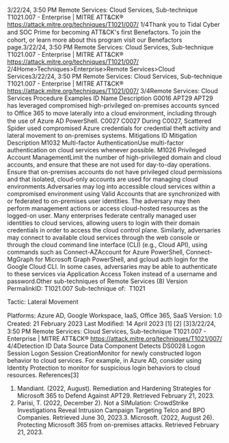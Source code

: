 3/22/24, 3:50 PM Remote Services: Cloud Services, Sub-technique T1021.007 - Enterprise | MITRE ATT&CK®
https://attack.mitre.org/techniques/T1021/007/ 1/4Thank you to Tidal Cyber and SOC Prime for becoming ATT&CK's ﬁrst Benefactors. To join the cohort, or learn more about this program visit our
Benefactors page.3/22/24, 3:50 PM Remote Services: Cloud Services, Sub-technique T1021.007 - Enterprise | MITRE ATT&CK®
https://attack.mitre.org/techniques/T1021/007/ 2/4Home>Techniques>Enterprise>Remote Services>Cloud Services3/22/24, 3:50 PM Remote Services: Cloud Services, Sub-technique T1021.007 - Enterprise | MITRE ATT&CK®
https://attack.mitre.org/techniques/T1021/007/ 3/4Remote Services: Cloud Services
Procedure Examples
ID Name Description
G0016 APT29 APT29 has leveraged compromised high-privileged on-premises accounts synced to Oﬃce 365 to move laterally into
a cloud environment, including through the use of Azure AD PowerShell.
C0027 C0027 During C0027, Scattered Spider used compromised Azure credentials for credential theft activity and lateral
movement to on-premises systems.
Mitigations
ID Mitigation Description
M1032 Multi-factor
AuthenticationUse multi-factor authentication on cloud services whenever possible.
M1026 Privileged Account
ManagementLimit the number of high-privileged domain and cloud accounts, and ensure that these are not used
for day-to-day operations. Ensure that on-premises accounts do not have privileged cloud permissions
and that isolated, cloud-only accounts are used for managing cloud environments.Adversaries may log into accessible cloud services within a compromised environment using Valid Accounts that are synchronized with or
federated to on-premises user identities. The adversary may then perform management actions or access cloud-hosted resources as the
logged-on user.
Many enterprises federate centrally managed user identities to cloud services, allowing users to login with their domain credentials in order
to access the cloud control plane. Similarly, adversaries may connect to available cloud services through the web console or through the
cloud command line interface (CLI) (e.g., Cloud API), using commands such as Connect-AZAccount for Azure PowerShell, Connect-
MgGraph for Microsoft Graph PowerShell, and gcloud auth login for the Google Cloud CLI.
In some cases, adversaries may be able to authenticate to these services via Application Access Token instead of a username and
password.Other sub-techniques of Remote Services (8)
Version PermalinkID: T1021.007
Sub-technique of:  T1021

Tactic: Lateral Movement

Platforms: Azure AD, Google Workspace, IaaS, Oﬃce 365, SaaS
Version: 1.0
Created: 21 February 2023
Last Modiﬁed: 14 April 2023
[1]
[2]
[3]3/22/24, 3:50 PM Remote Services: Cloud Services, Sub-technique T1021.007 - Enterprise | MITRE ATT&CK®
https://attack.mitre.org/techniques/T1021/007/ 4/4Detection
ID Data Source Data Component Detects
DS0028 Logon Session Logon Session
CreationMonitor for newly constructed logon behavior to cloud services. For example, in Azure
AD, consider using Identity Protection to monitor for suspicious login behaviors to
cloud resources. 
References[3]
1. Mandiant. (2022, August). Remediation and Hardening
Strategies for Microsoft 365 to Defend Against APT29.
Retrieved February 21, 2023.
2. Parisi, T. (2022, December 2). Not a SIMulation: CrowdStrike
Investigations Reveal Intrusion Campaign Targeting Telco and
BPO Companies. Retrieved June 30, 2023.3. Microsoft. (2022, August 26). Protecting Microsoft 365 from
on-premises attacks. Retrieved February 21, 2023.